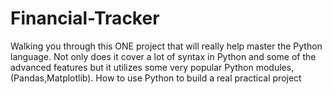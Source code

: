 # Financial-Tracker
Walking you through this ONE project that will really help master the Python language. Not only does it cover a lot of syntax in Python and some of the advanced features but it utilizes some very popular Python modules, (Pandas,Matplotlib). How to use Python to build a real practical project

